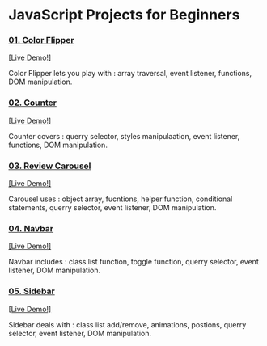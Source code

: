 # JavaScript Projects for Beginners
<h3>
<a href="01_color_flipper/index.html">01. Color Flipper </a>
</h3> <a href="https://priyanshi1282.github.io/js_projects_beginner/01_color_flipper/index.html" target="_blank">[Live Demo!]</a>
<p>
Color Flipper lets you play with : array traversal, event listener, functions, DOM manipulation.
</p>

<h3>
<a href="02_counter/index.html">02. Counter </a>
</h3> <a href="https://priyanshi1282.github.io/js_projects_beginner/02_counter/index.html" target="_blank">[Live Demo!]</a>
<p>
Counter covers : querry selector, styles manipulaation, event listener, functions, DOM manipulation.
</p>

<h3>
<a href="03_review_carousel/index.html">03. Review Carousel </a>
</h3> <a href="https://priyanshi1282.github.io/js_projects_beginner/03_review_carousel/index.html" target="_blank">[Live Demo!]</a>
<p>
Carousel uses : object array, fucntions, helper function, conditional statements, querry selector, event listener, DOM manipulation.
</p>

<h3>
<a href="04_navbar/index.html">04. Navbar </a>
</h3> <a href="https://priyanshi1282.github.io/js_projects_beginner/04_navbar/index.html" target="_blank">[Live Demo!]</a>
<p>
Navbar includes : class list function, toggle function, querry selector, event listener, DOM manipulation.
</p>

<h3>
<a href="05_sidebar/index.html">05. Sidebar </a>
</h3> <a href="https://priyanshi1282.github.io/js_projects_beginner/05_sidebar/index.html" target="_blank">[Live Demo!]</a>
<p>
Sidebar deals with : class list add/remove, animations, postions, querry selector, event listener, DOM manipulation.
</p>